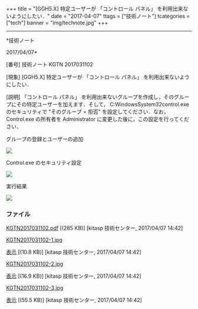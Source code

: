 ﻿+++
title = "[GGH5.X] 特定ユーザーが 「コントロール パネル」 を利用出来ないようにしたい．"
date = "2017-04-07"
ttags = ["技術ノート"]
tcategories = ["tech"]
banner = "img/technote.jpg"
+++

-----------------------------------------------------------------------------------------------------------------------------

*技術ノート

2017/04/07*


[番号]
技術ノート KGTN 2017031102

[現象]
[GGH5.X] 特定ユーザーが 「コントロール パネル」
を利用出来ないようにしたい．

[説明]
「コントロール パネル」
を利用出来ないグループを作成し，そのグループにその特定ユーザーを加えます．そして，
C:WindowsSystem32control.exe のセキュリティで "そのグループ =
拒否" を設定してください．なお， Control.exe の所有者を Administrator
に変更した後に，この設定を行ってください．

グループの登録とユーザーの追加

![](http://techreport.kitasp.net/attachments/download/3338/KGTN2017031102-1.jpg)

Control.exe のセキュリティ設定

![](http://techreport.kitasp.net/attachments/download/3339/KGTN2017031102-2.jpg)

実行結果

![](http://techreport.kitasp.net/attachments/download/3340/KGTN2017031102-3.jpg)


### ファイル

 
 


[KGTN2017031102.pdf](http://techreport.kitasp.net/attachments/download/3337/KGTN2017031102.pdf)
 [(285 KB)] [kitasp 技術センター, 2017/04/07
14:42]

[KGTN2017031102-1.jpg](http://techreport.kitasp.net/attachments/download/3338/KGTN2017031102-1.jpg)

[表示](http://techreport.kitasp.net/attachments/3338/KGTN2017031102-1.jpg "表示")
 [(10.8 KB)] [kitasp 技術センター, 2017/04/07
14:42]

[KGTN2017031102-2.jpg](http://techreport.kitasp.net/attachments/download/3339/KGTN2017031102-2.jpg)

[表示](http://techreport.kitasp.net/attachments/3339/KGTN2017031102-2.jpg "表示")
 [(16.9 KB)] [kitasp 技術センター, 2017/04/07
14:42]

[KGTN2017031102-3.jpg](http://techreport.kitasp.net/attachments/download/3340/KGTN2017031102-3.jpg)

[表示](http://techreport.kitasp.net/attachments/3340/KGTN2017031102-3.jpg "表示")
 [(55.5 KB)] [kitasp 技術センター, 2017/04/07
14:42]


 


 

